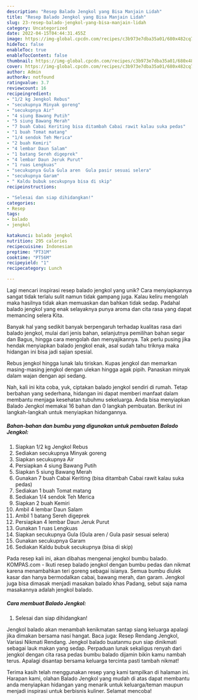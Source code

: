 ```yaml
---
description: "Resep Balado Jengkol yang Bisa Manjain Lidah"
title: "Resep Balado Jengkol yang Bisa Manjain Lidah"
slug: 23-resep-balado-jengkol-yang-bisa-manjain-lidah
category: Uncategorized
date: 2022-04-15T04:44:31.455Z
image: https://img-global.cpcdn.com/recipes/c3b973e7dba35a01/680x482cq70/balado-jengkol-foto-resep-utama.jpg
hideToc: false
enableToc: true
enableTocContent: false
thumbnail: https://img-global.cpcdn.com/recipes/c3b973e7dba35a01/680x482cq70/balado-jengkol-foto-resep-utama.jpg
cover: https://img-global.cpcdn.com/recipes/c3b973e7dba35a01/680x482cq70/balado-jengkol-foto-resep-utama.jpg
author: Admin
authorAv: notfound
ratingvalue: 3.7
reviewcount: 16
recipeingredient:
- "1/2 kg Jengkol Rebus"
- "secukupnya Minyak goreng"
- "secukupnya Air"
- "4 siung Bawang Putih"
- "5 siung Bawang Merah"
- "7 buah Cabai Keriting bisa ditambah Cabai rawit kalau suka pedas"
- "1 buah Tomat matang"
- "1/4 sendok Teh Merica"
- "2 buah Kemiri"
- "4 lembar Daun Salam"
- "1 batang Sereh digeprek"
- "4 lembar Daun Jeruk Purut"
- "1 ruas Lengkuas"
- "secukupnya Gula Gula aren  Gula pasir sesuai selera"
- "secukupnya Garam"
- " Kaldu bubuk secukupnya bisa di skip"
recipeinstructions:

- "Selesai dan siap dihidangkan!"
categories:
- Resep
tags:
- balado
- jengkol

katakunci: balado jengkol 
nutrition: 295 calories
recipecuisine: Indonesian
preptime: "PT31M"
cooktime: "PT56M"
recipeyield: "1"
recipecategory: Lunch

---
```





Lagi mencari inspirasi resep balado jengkol yang unik? Cara menyiapkannya sangat tidak terlalu sulit namun tidak gampang juga. Kalau keliru mengolah maka hasilnya tidak akan memuaskan dan bahkan tidak sedap. Padahal balado jengkol yang enak selayaknya punya aroma dan cita rasa yang dapat memancing selera Kita.





Banyak hal yang sedikit banyak berpengaruh terhadap kualitas rasa dari balado jengkol, mulai dari jenis bahan, selanjutnya pemilihan bahan segar dan Bagus, hingga cara mengolah dan menyajikannya. Tak perlu pusing jika hendak menyiapkan balado jengkol enak,      asal sudah tahu triknya maka hidangan ini bisa jadi sajian spesial.














Rebus jengkol hingga lunak lalu tiriskan. Kupas jengkol dan memarkan masing-masing jengkol dengan ulekan hingga agak pipih. Panaskan minyak dalam wajan dengan api sedang.






Nah, kali ini kita coba, yuk, ciptakan balado jengkol sendiri di rumah. Tetap berbahan yang sederhana, hidangan ini dapat memberi manfaat dalam membantu menjaga kesehatan tubuhmu sekeluarga. Anda bisa menyiapkan Balado Jengkol memakai 16 bahan dan 0 langkah pembuatan. Berikut ini langkah-langkah untuk menyiapkan hidangannya.

<!--inarticleads1-->

##### Bahan-bahan dan bumbu yang digunakan untuk pembuatan Balado Jengkol:

1. Siapkan 1/2 kg Jengkol Rebus
1. Sediakan secukupnya Minyak goreng
1. Siapkan secukupnya Air
1. Persiapkan 4 siung Bawang Putih
1. Siapkan 5 siung Bawang Merah
1. Gunakan 7 buah Cabai Keriting (bisa ditambah Cabai rawit kalau suka pedas)
1. Sediakan 1 buah Tomat matang
1. Sediakan 1/4 sendok Teh Merica
1. Siapkan 2 buah Kemiri
1. Ambil 4 lembar Daun Salam
1. Ambil 1 batang Sereh digeprek
1. Persiapkan 4 lembar Daun Jeruk Purut
1. Gunakan 1 ruas Lengkuas
1. Siapkan secukupnya Gula (Gula aren / Gula pasir sesuai selera)
1. Gunakan secukupnya Garam
1. Sediakan  Kaldu bubuk secukupnya (bisa di skip)


Pada resep kali ini, akan dibahas mengenai jengkol bumbu balado. KOMPAS.com - Ikuti resep balado jengkol dengan bumbu pedas dan nikmat karena menambahkan teri goreng sebagai isianya. Semua bumbu diulek kasar dan hanya bermodalkan cabai, bawang merah, dan garam. Jengkol juga bisa dimasak menjadi masakan balado khas Padang, sebut saja nama masakannya adalah jengkol balado. 

<!--inarticleads2-->

##### Cara membuat Balado Jengkol:


1. Selesai dan siap dihidangkan!

Jengkol balado akan menambah kenikmatan santap siang keluarga apalagi jika dimakan bersama nasi hangat. Baca juga: Resep Rendang Jengkol, Variasi Nikmati Rendang. Jengkol balado buatanmu pun siap dinikmati sebagai lauk makan yang sedap. Perpaduan lunak sekaligus renyah dari jengkol dengan cita rasa pedas bumbu balado dijamin bikin kamu nambah terus. Apalagi disantap bersama keluarga tercinta pasti tambah nikmat! 

Terima kasih telah menggunakan resep yang kami tampilkan di halaman ini. Harapan kami, olahan Balado Jengkol yang mudah di atas dapat membantu anda menyiapkan hidangan yang menarik untuk keluarga/teman maupun menjadi inspirasi untuk berbisnis kuliner. Selamat mencoba!
